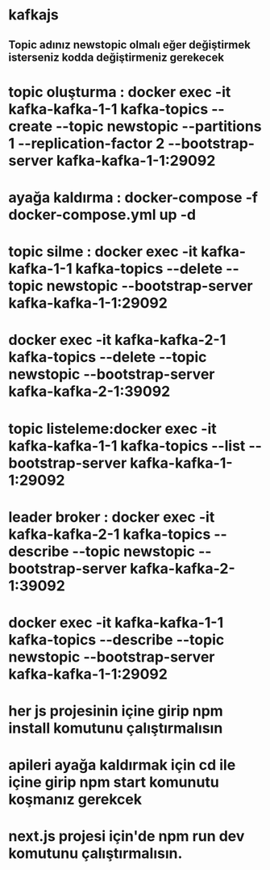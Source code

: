 # kafkajs
## Topic adınız newstopic olmalı eğer değiştirmek isterseniz kodda değiştirmeniz gerekecek 
# topic oluşturma : docker exec -it kafka-kafka-1-1 kafka-topics --create --topic newstopic --partitions 1 --replication-factor 2 --bootstrap-server kafka-kafka-1-1:29092
# ayağa kaldırma : docker-compose -f docker-compose.yml up -d
# topic silme :  docker exec -it kafka-kafka-1-1 kafka-topics --delete --topic newstopic --bootstrap-server kafka-kafka-1-1:29092
# docker exec -it kafka-kafka-2-1 kafka-topics --delete --topic newstopic --bootstrap-server kafka-kafka-2-1:39092
# topic listeleme:docker exec -it kafka-kafka-1-1 kafka-topics --list --bootstrap-server kafka-kafka-1-1:29092
# leader broker : docker exec -it kafka-kafka-2-1 kafka-topics --describe --topic newstopic --bootstrap-server kafka-kafka-2-1:39092
# docker exec -it kafka-kafka-1-1 kafka-topics --describe --topic newstopic --bootstrap-server kafka-kafka-1-1:29092

# her js projesinin içine girip npm install komutunu çalıştırmalısın
# apileri ayağa kaldırmak için cd ile içine girip npm start komunutu koşmanız gerekcek
# next.js projesi için'de npm run dev komutunu çalıştırmalısın.

